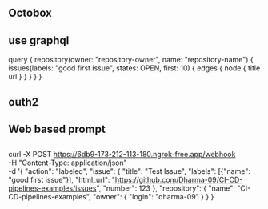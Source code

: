 ## Octobox


## use graphql
query {
  repository(owner: "repository-owner", name: "repository-name") {
    issues(labels: "good first issue", states: OPEN, first: 10) {
      edges {
        node {
          title
          url
        }
      }
    }
  }
}

## outh2
## Web based prompt
## 
curl -X POST https://6db9-173-212-113-180.ngrok-free.app/webhook \
  -H "Content-Type: application/json" \
  -d '{
    "action": "labeled",
    "issue": {
      "title": "Test Issue",
      "labels": [{"name": "good first issue"}],
      "html_url": "https://github.com/Dharma-09/CI-CD-pipelines-examples/issues",
      "number": 123
    },
    "repository": {
      "name": "CI-CD-pipelines-examples",
      "owner": {
        "login": "dharma-09"
      }
    }
  }